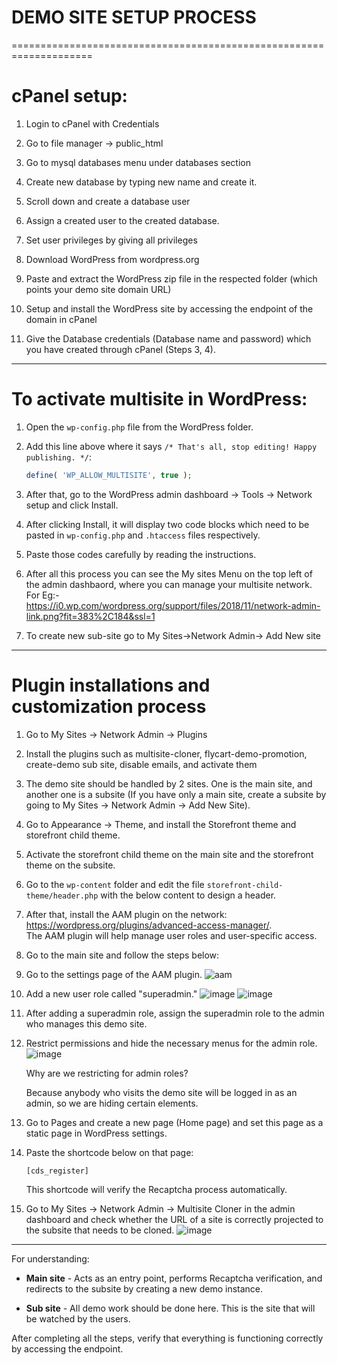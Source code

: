 # DEMO SITE SETUP PROCESS
====================================================================
# cPanel setup:
1. Login to cPanel with Credentials

2. Go to file manager -> public_html

3. Go to mysql databases menu under databases section

4. Create new database by typing new name and create it.

5. Scroll down and create a database user 

6. Assign a created user to the created database.

7. Set user privileges by giving all privileges

8. Download WordPress from wordpress.org

9. Paste and extract the WordPress zip file in the respected folder (which points your demo site domain URL)

10. Setup and install the WordPress site by accessing the endpoint of the domain in cPanel

11. Give the Database credentials (Database name and password) which you have created through cPanel (Steps 3, 4).

---

# To activate multisite in WordPress:
1. Open the `wp-config.php` file from the WordPress folder.
2. Add this line above where it says `/* That's all, stop editing! Happy publishing. */`:

    ```php
    define( 'WP_ALLOW_MULTISITE', true );
    ```

3. After that, go to the WordPress admin dashboard -> Tools -> Network setup and click Install.
4. After clicking Install, it will display two code blocks which need to be pasted in `wp-config.php` and `.htaccess` files respectively.
5. Paste those codes carefully by reading the instructions.
6. After all this process you can see the My sites Menu on the top left of the admin dashbaord, where you can manage your multisite network.
   For Eg:-
   https://i0.wp.com/wordpress.org/support/files/2018/11/network-admin-link.png?fit=383%2C184&ssl=1
7. To create new sub-site go to My Sites->Network Admin-> Add New site

---
# Plugin installations and customization process

1. Go to My Sites -> Network Admin -> Plugins

2. Install the plugins such as multisite-cloner, flycart-demo-promotion, create-demo sub site, disable emails, and activate them

3. The demo site should be handled by 2 sites. One is the main site, and another one is a subsite (If you have only a main site, create a subsite by going to My Sites -> Network Admin -> Add New Site).

4. Go to Appearance -> Theme, and install the Storefront theme and storefront child theme.

5. Activate the storefront child theme on the main site and the storefront theme on the subsite.

6. Go to the `wp-content` folder and edit the file `storefront-child-theme/header.php` with the below content to design a header.

7. After that, install the AAM plugin on the network: https://wordpress.org/plugins/advanced-access-manager/.  
   The AAM plugin will help manage user roles and user-specific access.

8. Go to the main site and follow the steps below:

9. Go to the settings page of the AAM plugin.
![aam](https://github.com/user-attachments/assets/7edcf03c-8018-459e-a089-000792279bc2)


10. Add a new user role called "superadmin."
![image](https://github.com/user-attachments/assets/bbf925fd-28d0-40ef-a835-f076807b4491)
![image](https://github.com/user-attachments/assets/752d92f4-ede8-4b0a-a0fa-79fff5f7456a)


11. After adding a superadmin role, assign the superadmin role to the admin who manages this demo site.

12. Restrict permissions and hide the necessary menus for the admin role.
![image](https://github.com/user-attachments/assets/d60fdf8f-10a8-40fb-b858-b073c54c7fac)


    Why are we restricting for admin roles?

    Because anybody who visits the demo site will be logged in as an admin, so we are hiding certain elements.

13. Go to Pages and create a new page (Home page) and set this page as a static page in WordPress settings.

14. Paste the shortcode below on that page:

    ```
    [cds_register]
    ```
    This shortcode will verify the Recaptcha process automatically.

15. Go to My Sites -> Network Admin -> Multisite Cloner in the admin dashboard and check whether the URL of a site is correctly projected to the subsite that needs to be cloned.
![image](https://github.com/user-attachments/assets/b54fadbc-6d96-40e0-b373-51ce52d23672)

---

For understanding:  

- **Main site** - Acts as an entry point, performs Recaptcha verification, and redirects to the subsite by creating a new demo instance.

- **Sub site** - All demo work should be done here. This is the site that will be watched by the users.

After completing all the steps, verify that everything is functioning correctly by accessing the endpoint.


